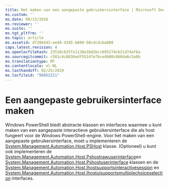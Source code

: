 ```yaml
---
title: Het maken van een aangepaste gebruikersinterface | Microsoft Docs
ms.custom: ''
ms.date: 09/13/2016
ms.reviewer: ''
ms.suite: ''
ms.tgt_pltfrm: ''
ms.topic: article
ms.assetid: d7286443-eed4-43d5-b809-50cdcdcba088
caps.latest.revision: 4
ms.openlocfilehash: 23518c625fe1138e1bd2bcc895274cb21d7daf8a
ms.sourcegitcommit: c581c4c8036edf55147e7bce4b00c860da6c5a8b
ms.translationtype: MT
ms.contentlocale: nl-NL
ms.lasthandoff: 02/25/2019
ms.locfileid: "56852211"
---
```

# <a name="creating-a-custom-user-interface"></a>Een aangepaste gebruikersinterface maken

Windows PowerShell biedt abstracte klassen en interfaces waarmee u kunt maken van een aangepaste interactieve gebruikersinterface die als host fungeert voor de Windows PowerShell-engine. Voor het maken van een aangepaste gebruikersinterface, moet u implementeren de [System.Management.Automation.Host.PSHost](/dotnet/api/System.Management.Automation.Host.PSHost) klasse. (Optioneel) u kunt ook implementeren de [System.Management.Automation.Host.Pshostrawuserinterface](/dotnet/api/System.Management.Automation.Host.PSHostRawUserInterface)en [System.Management.Automation.Host.Pshostuserinterface](/dotnet/api/System.Management.Automation.Host.PSHostUserInterface) klassen en de [System.Management.Automation.Host.Ihostsupportsinteractivesession](/dotnet/api/System.Management.Automation.Host.IHostSupportsInteractiveSession) en [System.Management.Automation.Host.Ihostuisupportsmultiplechoiceselection](/dotnet/api/System.Management.Automation.Host.IHostUISupportsMultipleChoiceSelection) interfaces.
